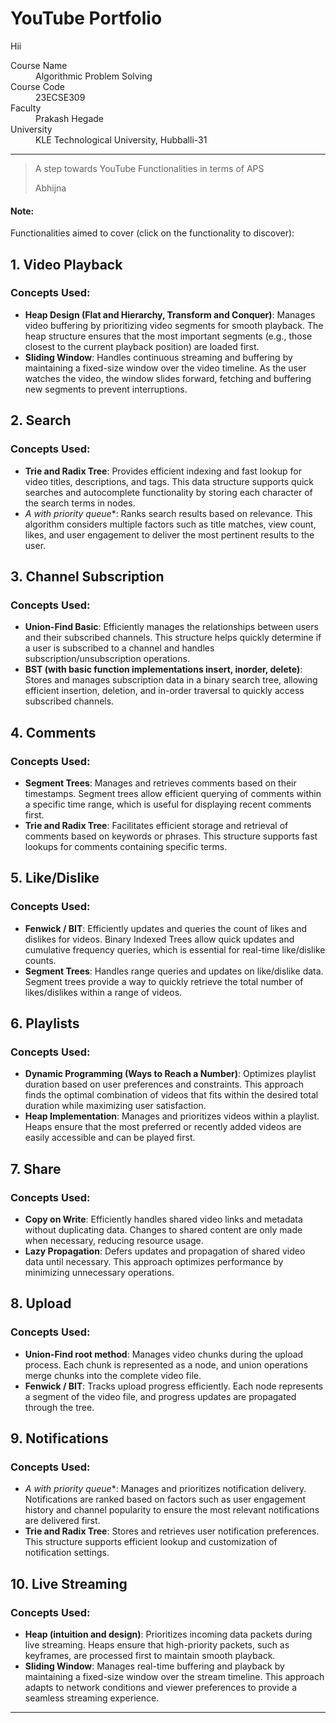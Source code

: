 
# YouTube Portfolio

Hii
<dl>
<dt>Course Name</dt>
<dd>Algorithmic Problem Solving</dd>
<dt>Course Code</dt>
<dd>23ECSE309</dd>
<dt>Faculty </dt>
<dd>Prakash Hegade</dd>
<dt>University</dt>
<dd>KLE Technological University, Hubballi-31</dd>
</dl>

* * *

> A step towards YouTube Functionalities in terms of APS
>
>Abhijna

#### Note:
Functionalities aimed to cover (click on the functionality to discover):
<!--1. [Order of Video Playing](./order_of_video_playing.md)
2. [Search for Videos](./search_for_videos.md)
3. [Video Recommendations](./video_recommendations.md)
4. [Video Playback Control](./video_playback_control.md)
5. [Video Upload and Processing](./video_upload_and_processing.md)
6. [User Engagement Analysis](./user_engagement_analysis.md)
-->


## 1. Video Playback
### Concepts Used:
- **Heap Design (Flat and Hierarchy, Transform and Conquer)**: Manages video buffering by prioritizing video segments for smooth playback. The heap structure ensures that the most important segments (e.g., those closest to the current playback position) are loaded first.
- **Sliding Window**: Handles continuous streaming and buffering by maintaining a fixed-size window over the video timeline. As the user watches the video, the window slides forward, fetching and buffering new segments to prevent interruptions.

## 2. Search
### Concepts Used:
- **Trie and Radix Tree**: Provides efficient indexing and fast lookup for video titles, descriptions, and tags. This data structure supports quick searches and autocomplete functionality by storing each character of the search terms in nodes.
- **A* with priority queue**: Ranks search results based on relevance. This algorithm considers multiple factors such as title matches, view count, likes, and user engagement to deliver the most pertinent results to the user.

## 3. Channel Subscription
### Concepts Used:
- **Union-Find Basic**: Efficiently manages the relationships between users and their subscribed channels. This structure helps quickly determine if a user is subscribed to a channel and handles subscription/unsubscription operations.
- **BST (with basic function implementations insert, inorder, delete)**: Stores and manages subscription data in a binary search tree, allowing efficient insertion, deletion, and in-order traversal to quickly access subscribed channels.

## 4. Comments
### Concepts Used:
- **Segment Trees**: Manages and retrieves comments based on their timestamps. Segment trees allow efficient querying of comments within a specific time range, which is useful for displaying recent comments first.
- **Trie and Radix Tree**: Facilitates efficient storage and retrieval of comments based on keywords or phrases. This structure supports fast lookups for comments containing specific terms.

## 5. Like/Dislike
### Concepts Used:
- **Fenwick / BIT**: Efficiently updates and queries the count of likes and dislikes for videos. Binary Indexed Trees allow quick updates and cumulative frequency queries, which is essential for real-time like/dislike counts.
- **Segment Trees**: Handles range queries and updates on like/dislike data. Segment trees provide a way to quickly retrieve the total number of likes/dislikes within a range of videos.

## 6. Playlists
### Concepts Used:
- **Dynamic Programming (Ways to Reach a Number)**: Optimizes playlist duration based on user preferences and constraints. This approach finds the optimal combination of videos that fits within the desired total duration while maximizing user satisfaction.
- **Heap Implementation**: Manages and prioritizes videos within a playlist. Heaps ensure that the most preferred or recently added videos are easily accessible and can be played first.

## 7. Share
### Concepts Used:
- **Copy on Write**: Efficiently handles shared video links and metadata without duplicating data. Changes to shared content are only made when necessary, reducing resource usage.
- **Lazy Propagation**: Defers updates and propagation of shared video data until necessary. This approach optimizes performance by minimizing unnecessary operations.

## 8. Upload
### Concepts Used:
- **Union-Find root method**: Manages video chunks during the upload process. Each chunk is represented as a node, and union operations merge chunks into the complete video file.
- **Fenwick / BIT**: Tracks upload progress efficiently. Each node represents a segment of the video file, and progress updates are propagated through the tree.

## 9. Notifications
### Concepts Used:
- **A* with priority queue**: Manages and prioritizes notification delivery. Notifications are ranked based on factors such as user engagement history and channel popularity to ensure the most relevant notifications are delivered first.
- **Trie and Radix Tree**: Stores and retrieves user notification preferences. This structure supports efficient lookup and customization of notification settings.

## 10. Live Streaming
### Concepts Used:
- **Heap (intuition and design)**: Prioritizes incoming data packets during live streaming. Heaps ensure that high-priority packets, such as keyframes, are processed first to maintain smooth playback.
- **Sliding Window**: Manages real-time buffering and playback by maintaining a fixed-size window over the stream timeline. This approach adapts to network conditions and viewer preferences to provide a seamless streaming experience.






* * *
